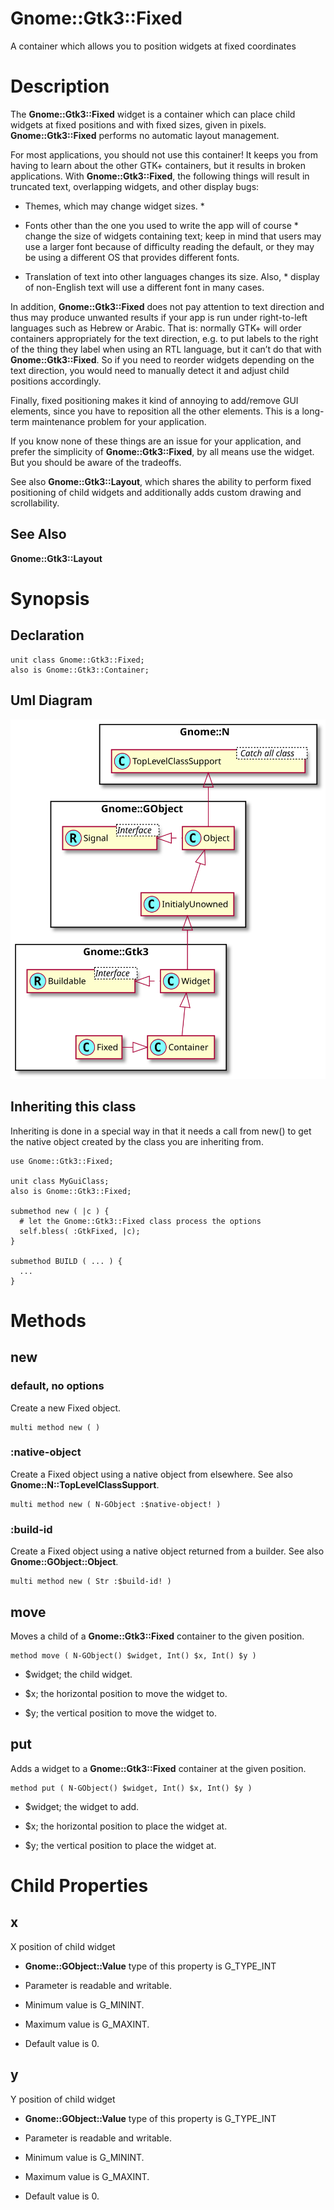 Gnome::Gtk3::Fixed
==================

A container which allows you to position widgets at fixed coordinates

Description
===========

The **Gnome::Gtk3::Fixed** widget is a container which can place child widgets at fixed positions and with fixed sizes, given in pixels. **Gnome::Gtk3::Fixed** performs no automatic layout management.

For most applications, you should not use this container! It keeps you from having to learn about the other GTK+ containers, but it results in broken applications. With **Gnome::Gtk3::Fixed**, the following things will result in truncated text, overlapping widgets, and other display bugs:

  * Themes, which may change widget sizes. *

  * Fonts other than the one you used to write the app will of course * change the size of widgets containing text; keep in mind that users may use a larger font because of difficulty reading the default, or they may be using a different OS that provides different fonts.

  * Translation of text into other languages changes its size. Also, * display of non-English text will use a different font in many cases.

In addition, **Gnome::Gtk3::Fixed** does not pay attention to text direction and thus may produce unwanted results if your app is run under right-to-left languages such as Hebrew or Arabic. That is: normally GTK+ will order containers appropriately for the text direction, e.g. to put labels to the right of the thing they label when using an RTL language, but it can’t do that with **Gnome::Gtk3::Fixed**. So if you need to reorder widgets depending on the text direction, you would need to manually detect it and adjust child positions accordingly.

Finally, fixed positioning makes it kind of annoying to add/remove GUI elements, since you have to reposition all the other elements. This is a long-term maintenance problem for your application.

If you know none of these things are an issue for your application, and prefer the simplicity of **Gnome::Gtk3::Fixed**, by all means use the widget. But you should be aware of the tradeoffs.

See also **Gnome::Gtk3::Layout**, which shares the ability to perform fixed positioning of child widgets and additionally adds custom drawing and scrollability.

See Also
--------

**Gnome::Gtk3::Layout**

Synopsis
========

Declaration
-----------

    unit class Gnome::Gtk3::Fixed;
    also is Gnome::Gtk3::Container;

Uml Diagram
-----------

![](plantuml/Fixed.svg)

Inheriting this class
---------------------

Inheriting is done in a special way in that it needs a call from new() to get the native object created by the class you are inheriting from.

    use Gnome::Gtk3::Fixed;

    unit class MyGuiClass;
    also is Gnome::Gtk3::Fixed;

    submethod new ( |c ) {
      # let the Gnome::Gtk3::Fixed class process the options
      self.bless( :GtkFixed, |c);
    }

    submethod BUILD ( ... ) {
      ...
    }

Methods
=======

new
---

### default, no options

Create a new Fixed object.

    multi method new ( )

### :native-object

Create a Fixed object using a native object from elsewhere. See also **Gnome::N::TopLevelClassSupport**.

    multi method new ( N-GObject :$native-object! )

### :build-id

Create a Fixed object using a native object returned from a builder. See also **Gnome::GObject::Object**.

    multi method new ( Str :$build-id! )

move
----

Moves a child of a **Gnome::Gtk3::Fixed** container to the given position.

    method move ( N-GObject() $widget, Int() $x, Int() $y )

  * $widget; the child widget.

  * $x; the horizontal position to move the widget to.

  * $y; the vertical position to move the widget to.

put
---

Adds a widget to a **Gnome::Gtk3::Fixed** container at the given position.

    method put ( N-GObject() $widget, Int() $x, Int() $y )

  * $widget; the widget to add.

  * $x; the horizontal position to place the widget at.

  * $y; the vertical position to place the widget at.

Child Properties
================

x
-

X position of child widget

  * **Gnome::GObject::Value** type of this property is G_TYPE_INT

  * Parameter is readable and writable.

  * Minimum value is G_MININT.

  * Maximum value is G_MAXINT.

  * Default value is 0.

y
-

Y position of child widget

  * **Gnome::GObject::Value** type of this property is G_TYPE_INT

  * Parameter is readable and writable.

  * Minimum value is G_MININT.

  * Maximum value is G_MAXINT.

  * Default value is 0.

